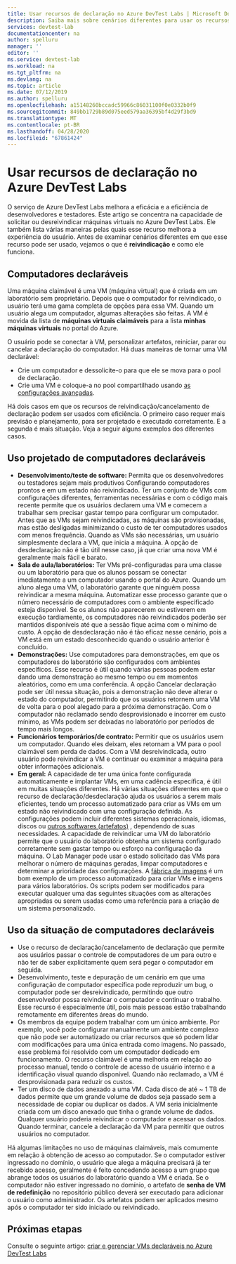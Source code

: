 ```yaml
---
title: Usar recursos de declaração no Azure DevTest Labs | Microsoft Docs
description: Saiba mais sobre cenários diferentes para usar os recursos de declaração/desdeclaração de Azure DevTest Labs
services: devtest-lab
documentationcenter: na
author: spelluru
manager: ''
editor: ''
ms.service: devtest-lab
ms.workload: na
ms.tgt_pltfrm: na
ms.devlang: na
ms.topic: article
ms.date: 07/12/2019
ms.author: spelluru
ms.openlocfilehash: a15148260bccadc59966c86031100f0e0332b0f9
ms.sourcegitcommit: 849bb1729b89d075eed579aa36395bf4d29f3bd9
ms.translationtype: MT
ms.contentlocale: pt-BR
ms.lasthandoff: 04/28/2020
ms.locfileid: "67861424"
---
```

# <a name="use-claim-capabilities-in-azure-devtest-labs"></a>Usar recursos de declaração no Azure DevTest Labs
O serviço de Azure DevTest Labs melhora a eficácia e a eficiência de desenvolvedores e testadores. Este artigo se concentra na capacidade de solicitar ou desreivindicar máquinas virtuais no Azure DevTest Labs. Ele também lista várias maneiras pelas quais esse recurso melhora a experiência do usuário. Antes de examinar cenários diferentes em que esse recurso pode ser usado, vejamos o que é **reivindicação** e como ele funciona.

## <a name="claimable-machines"></a>Computadores declaráveis
Uma máquina claimável é uma VM (máquina virtual) que é criada em um laboratório sem proprietário. Depois que o computador for reivindicado, o usuário terá uma gama completa de opções para essa VM. Quando um usuário alega um computador, algumas alterações são feitas. A VM é movida da lista de **máquinas virtuais claimáveis** para a lista **minhas máquinas virtuais** no portal do Azure. 

O usuário pode se conectar à VM, personalizar artefatos, reiniciar, parar ou cancelar a declaração do computador. Há duas maneiras de tornar uma VM declarável:

- Crie um computador e dessolicite-o para que ele se mova para o pool de declaração. 
- Crie uma VM e coloque-a no pool compartilhado usando [as configurações avançadas](https://azure.microsoft.com/updates/azure-devtest-labs-claim-lab-vms-from-a-shared-pool/).

Há dois casos em que os recursos de reivindicação/cancelamento de declaração podem ser usados com eficiência. O primeiro caso requer mais previsão e planejamento, para ser projetado e executado corretamente. E a segunda é mais situação. Veja a seguir alguns exemplos dos diferentes casos.

## <a name="designed-use-of-claimable-machines"></a>Uso projetado de computadores declaráveis

- **Desenvolvimento/teste de software:** Permita que os desenvolvedores ou testadores sejam mais produtivos Configurando computadores prontos e em um estado não reivindicado. Ter um conjunto de VMs com configurações diferentes, ferramentas necessárias e com o código mais recente permite que os usuários declarem uma VM e comecem a trabalhar sem precisar gastar tempo para configurar um computador. Antes que as VMs sejam reivindicadas, as máquinas são provisionadas, mas estão desligadas minimizando o custo de ter computadores usados com menos frequência. Quando as VMs são necessárias, um usuário simplesmente declara a VM, que inicia a máquina. A opção de desdeclaração não é tão útil nesse caso, já que criar uma nova VM é geralmente mais fácil e barato.
- **Sala de aula/laboratórios:** Ter VMs pré-configuradas para uma classe ou um laboratório para que os alunos possam se conectar imediatamente a um computador usando o portal do Azure.  Quando um aluno alega uma VM, o laboratório garante que ninguém possa reivindicar a mesma máquina. Automatizar esse processo garante que o número necessário de computadores com o ambiente especificado esteja disponível. Se os alunos não aparecerem ou estiverem em execução tardiamente, os computadores não reivindicados poderão ser mantidos disponíveis até que a sessão fique acima com o mínimo de custo. A opção de desdeclaração não é tão eficaz nesse cenário, pois a VM está em um estado desconhecido quando o usuário anterior é concluído.
- **Demonstrações:** Use computadores para demonstrações, em que os computadores do laboratório são configurados com ambientes específicos. Esse recurso é útil quando várias pessoas podem estar dando uma demonstração ao mesmo tempo ou em momentos aleatórios, como em uma conferência. A opção Cancelar declaração pode ser útil nessa situação, pois a demonstração não deve alterar o estado do computador, permitindo que os usuários retornem uma VM de volta para o pool alegado para a próxima demonstração. Com o computador não reclamado sendo desprovisionado e incorrer em custo mínimo, as VMs podem ser deixadas no laboratório por períodos de tempo mais longos.
- **Funcionários temporários/de contrato:** Permitir que os usuários usem um computador. Quando eles deixam, eles retornam a VM para o pool claimável sem perda de dados. Com a VM desreivindicada, outro usuário pode reivindicar a VM e continuar ou examinar a máquina para obter informações adicionais.
- **Em geral:** A capacidade de ter uma única fonte configurada automaticamente e implantar VMs, em uma cadência específica, é útil em muitas situações diferentes. Há várias situações diferentes em que o recurso de declaração/desdeclaração ajuda os usuários a serem mais eficientes, tendo um processo automatizado para criar as VMs em um estado não reivindicado com uma configuração definida. As configurações podem incluir diferentes sistemas operacionais, idiomas, discos ou [outros softwares (artefatos)](devtest-lab-artifact-author.md) , dependendo de suas necessidades. A capacidade de reivindicar uma VM do laboratório permite que o usuário do laboratório obtenha um sistema configurado corretamente sem gastar tempo ou esforço na configuração da máquina. O Lab Manager pode usar o estado solicitado das VMs para melhorar o número de máquinas geradas, limpar computadores e determinar a prioridade das configurações. A [fábrica de imagens](image-factory-create.md) é um bom exemplo de um processo automatizado para criar VMs e imagens para vários laboratórios. Os scripts podem ser modificados para executar qualquer uma das seguintes situações com as alterações apropriadas ou serem usadas como uma referência para a criação de um sistema personalizado.

## <a name="situational-use-of-claimable-machines"></a>Uso da situação de computadores declaráveis

- Use o recurso de declaração/cancelamento de declaração que permite aos usuários passar o controle de computadores de um para outro e não ter de saber explicitamente quem será pegar o computador em seguida.
- Desenvolvimento, teste e depuração de um cenário em que uma configuração de computador específica pode reproduzir um bug, o computador pode ser desreivindicado, permitindo que outro desenvolvedor possa reivindicar o computador e continuar o trabalho. Esse recurso é especialmente útil, pois mais pessoas estão trabalhando remotamente em diferentes áreas do mundo. 
- Os membros da equipe podem trabalhar com um único ambiente. Por exemplo, você pode configurar manualmente um ambiente complexo que não pode ser automatizado ou criar recursos que só podem lidar com modificações para uma única entrada como imagens. No passado, esse problema foi resolvido com um computador dedicado em funcionamento. O recurso claimável é uma melhoria em relação ao processo manual, tendo o controle de acesso de usuário interno e a identificação visual quando disponível. Quando não reclamado, a VM é desprovisionada para reduzir os custos.
- Ter um disco de dados anexado a uma VM. Cada disco de até ~ 1 TB de dados permite que um grande volume de dados seja passado sem a necessidade de copiar ou duplicar os dados. A VM seria inicialmente criada com um disco anexado que tinha o grande volume de dados.  Qualquer usuário poderia reivindicar o computador e acessar os dados. Quando terminar, cancele a declaração da VM para permitir que outros usuários no computador.

Há algumas limitações no uso de máquinas claimáveis, mais comumente em relação à obtenção de acesso ao computador. Se o computador estiver ingressado no domínio, o usuário que alega a máquina precisará já ter recebido acesso, geralmente é feito concedendo acesso a um grupo que abrange todos os usuários do laboratório quando a VM é criada. Se o computador não estiver ingressado no domínio, o artefato de **senha de VM de redefinição** no repositório público deverá ser executado para adicionar o usuário como administrador.  Os artefatos podem ser aplicados mesmo após o computador ter sido iniciado ou reivindicado.

## <a name="next-steps"></a>Próximas etapas
Consulte o seguinte artigo: [criar e gerenciar VMs declaráveis no Azure DevTest Labs](devtest-lab-add-claimable-vm.md)
